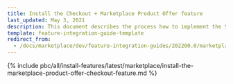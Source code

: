 ```yaml
---
title: Install the Checkout + Marketplace Product Offer feature
last_updated: May 3, 2021
description: This document describes the process how to implement the Spryker Marketplace Product Offer + Checkout feature into a Spryker project.
template: feature-integration-guide-template
redirect_from:
  - /docs/marketplace/dev/feature-integration-guides/202200.0/marketplace-product-offer-checkout-feature-integration.html
---
```


{% include pbc/all/install-features/latest/marketplace/install-the-marketplace-product-offer-checkout-feature.md %} <!-- To edit, see /_includes/pbc/all/install-features/202311.0/marketplace/install-the-marketplace-product-offer-checkout-feature.md -->
